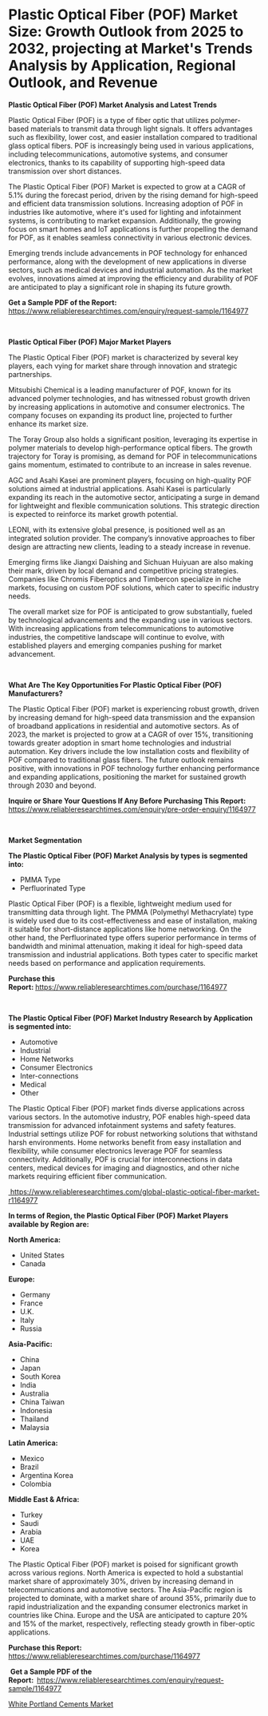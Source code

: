 <p><h1>Plastic Optical Fiber (POF) Market Size: Growth Outlook from 2025 to 2032, projecting at Market's Trends Analysis by Application, Regional Outlook, and Revenue</h1></p><p><strong>Plastic Optical Fiber (POF) Market Analysis and Latest Trends</strong></p>
<p><p>Plastic Optical Fiber (POF) is a type of fiber optic that utilizes polymer-based materials to transmit data through light signals. It offers advantages such as flexibility, lower cost, and easier installation compared to traditional glass optical fibers. POF is increasingly being used in various applications, including telecommunications, automotive systems, and consumer electronics, thanks to its capability of supporting high-speed data transmission over short distances.</p><p>The Plastic Optical Fiber (POF) Market is expected to grow at a CAGR of 5.1% during the forecast period, driven by the rising demand for high-speed and efficient data transmission solutions. Increasing adoption of POF in industries like automotive, where it's used for lighting and infotainment systems, is contributing to market expansion. Additionally, the growing focus on smart homes and IoT applications is further propelling the demand for POF, as it enables seamless connectivity in various electronic devices. </p><p>Emerging trends include advancements in POF technology for enhanced performance, along with the development of new applications in diverse sectors, such as medical devices and industrial automation. As the market evolves, innovations aimed at improving the efficiency and durability of POF are anticipated to play a significant role in shaping its future growth.</p></p>
<p><strong>Get a Sample PDF of the Report:&nbsp;</strong> <a href="https://www.reliableresearchtimes.com/enquiry/request-sample/1164977?utm_campaign=3267&utm_medium=2&utm_source=Github&utm_content=ia&utm_term=24032025&utm_id=plastic-optical-fiber-pof">https://www.reliableresearchtimes.com/enquiry/request-sample/1164977</a></p>
<p>&nbsp;</p>
<p><strong>Plastic Optical Fiber (POF) Major Market Players</strong></p>
<p><p>The Plastic Optical Fiber (POF) market is characterized by several key players, each vying for market share through innovation and strategic partnerships. </p><p>Mitsubishi Chemical is a leading manufacturer of POF, known for its advanced polymer technologies, and has witnessed robust growth driven by increasing applications in automotive and consumer electronics. The company focuses on expanding its product line, projected to further enhance its market size.</p><p>The Toray Group also holds a significant position, leveraging its expertise in polymer materials to develop high-performance optical fibers. The growth trajectory for Toray is promising, as demand for POF in telecommunications gains momentum, estimated to contribute to an increase in sales revenue.</p><p>AGC and Asahi Kasei are prominent players, focusing on high-quality POF solutions aimed at industrial applications. Asahi Kasei is particularly expanding its reach in the automotive sector, anticipating a surge in demand for lightweight and flexible communication solutions. This strategic direction is expected to reinforce its market growth potential.</p><p>LEONI, with its extensive global presence, is positioned well as an integrated solution provider. The company’s innovative approaches to fiber design are attracting new clients, leading to a steady increase in revenue.</p><p>Emerging firms like Jiangxi Daishing and Sichuan Huiyuan are also making their mark, driven by local demand and competitive pricing strategies. Companies like Chromis Fiberoptics and Timbercon specialize in niche markets, focusing on custom POF solutions, which cater to specific industry needs.</p><p>The overall market size for POF is anticipated to grow substantially, fueled by technological advancements and the expanding use in various sectors. With increasing applications from telecommunications to automotive industries, the competitive landscape will continue to evolve, with established players and emerging companies pushing for market advancement.</p></p>
<p>&nbsp;</p>
<p><strong>What Are The Key Opportunities For Plastic Optical Fiber (POF) Manufacturers?</strong></p>
<p><p>The Plastic Optical Fiber (POF) market is experiencing robust growth, driven by increasing demand for high-speed data transmission and the expansion of broadband applications in residential and automotive sectors. As of 2023, the market is projected to grow at a CAGR of over 15%, transitioning towards greater adoption in smart home technologies and industrial automation. Key drivers include the low installation costs and flexibility of POF compared to traditional glass fibers. The future outlook remains positive, with innovations in POF technology further enhancing performance and expanding applications, positioning the market for sustained growth through 2030 and beyond.</p></p>
<p><strong>Inquire or Share Your Questions If Any Before Purchasing This Report:</strong> <a href="https://www.reliableresearchtimes.com/enquiry/pre-order-enquiry/1164977?utm_campaign=3267&utm_medium=2&utm_source=Github&utm_content=ia&utm_term=24032025&utm_id=plastic-optical-fiber-pof">https://www.reliableresearchtimes.com/enquiry/pre-order-enquiry/1164977</a></p>
<p>&nbsp;</p>
<p><strong>Market Segmentation</strong></p>
<p><strong>The Plastic Optical Fiber (POF) Market Analysis by types is segmented into:</strong></p>
<p><ul><li>PMMA Type</li><li>Perfluorinated Type</li></ul></p>
<p><p>Plastic Optical Fiber (POF) is a flexible, lightweight medium used for transmitting data through light. The PMMA (Polymethyl Methacrylate) type is widely used due to its cost-effectiveness and ease of installation, making it suitable for short-distance applications like home networking. On the other hand, the Perfluorinated type offers superior performance in terms of bandwidth and minimal attenuation, making it ideal for high-speed data transmission and industrial applications. Both types cater to specific market needs based on performance and application requirements.</p></p>
<p><strong>Purchase this Report:&nbsp;</strong><a href="https://www.reliableresearchtimes.com/purchase/1164977?utm_campaign=3267&utm_medium=2&utm_source=Github&utm_content=ia&utm_term=24032025&utm_id=plastic-optical-fiber-pof">https://www.reliableresearchtimes.com/purchase/1164977</a></p>
<p>&nbsp;</p>
<p><strong>The Plastic Optical Fiber (POF) Market Industry Research by Application is segmented into:</strong></p>
<p><ul><li>Automotive</li><li>Industrial</li><li>Home Networks</li><li>Consumer Electronics</li><li>Inter-connections</li><li>Medical</li><li>Other</li></ul></p>
<p><p>The Plastic Optical Fiber (POF) market finds diverse applications across various sectors. In the automotive industry, POF enables high-speed data transmission for advanced infotainment systems and safety features. Industrial settings utilize POF for robust networking solutions that withstand harsh environments. Home networks benefit from easy installation and flexibility, while consumer electronics leverage POF for seamless connectivity. Additionally, POF is crucial for interconnections in data centers, medical devices for imaging and diagnostics, and other niche markets requiring efficient fiber communication.</p></p>
<p><a href="https://www.reliableresearchtimes.com/global-plastic-optical-fiber-market-r1164977?utm_campaign=3267&utm_medium=2&utm_source=Github&utm_content=ia&utm_term=24032025&utm_id=plastic-optical-fiber-pof">&nbsp;https://www.reliableresearchtimes.com/global-plastic-optical-fiber-market-r1164977</a></p>
<p><strong>In terms of Region, the Plastic Optical Fiber (POF) Market Players available by Region are:</strong></p>
<p>
    <p> <strong> North America: </strong>
        <ul>
            <li>United States</li>
            <li>Canada</li>
        </ul>
        </p> 
    <p> <strong> Europe: </strong>
        <ul>
            <li>Germany</li>
            <li>France</li>
            <li>U.K.</li>
            <li>Italy</li>
            <li>Russia</li>
        </ul>
        </p> 
    <p> <strong> Asia-Pacific: </strong>
        <ul>
            <li>China</li>
            <li>Japan</li>
            <li>South Korea</li>
            <li>India</li>
            <li>Australia</li>
            <li>China Taiwan</li>
            <li>Indonesia</li>
            <li>Thailand</li>
            <li>Malaysia</li>
        </ul>
        </p> 
    <p> <strong> Latin America: </strong>
        <ul>
            <li>Mexico</li>
            <li>Brazil</li>
            <li>Argentina Korea</li>
            <li>Colombia</li>
        </ul>
        </p> 
    <p> <strong> Middle East & Africa: </strong>
        <ul>
            <li>Turkey</li>
            <li>Saudi</li>
            <li>Arabia</li>
            <li>UAE</li>
            <li>Korea</li>
        </ul>
    </p>
    </p>
<p><p>The Plastic Optical Fiber (POF) market is poised for significant growth across various regions. North America is expected to hold a substantial market share of approximately 30%, driven by increasing demand in telecommunications and automotive sectors. The Asia-Pacific region is projected to dominate, with a market share of around 35%, primarily due to rapid industrialization and the expanding consumer electronics market in countries like China. Europe and the USA are anticipated to capture 20% and 15% of the market, respectively, reflecting steady growth in fiber-optic applications.</p></p>
<p><strong>Purchase this Report: </strong><a href="https://www.reliableresearchtimes.com/purchase/1164977?utm_campaign=3267&utm_medium=2&utm_source=Github&utm_content=ia&utm_term=24032025&utm_id=plastic-optical-fiber-pof">https://www.reliableresearchtimes.com/purchase/1164977</a></p>
<p>&nbsp;<strong>Get a Sample PDF of the Report:&nbsp;&nbsp;</strong><a href="https://www.reliableresearchtimes.com/enquiry/request-sample/1164977?utm_campaign=3267&utm_medium=2&utm_source=Github&utm_content=ia&utm_term=24032025&utm_id=plastic-optical-fiber-pof">https://www.reliableresearchtimes.com/enquiry/request-sample/1164977</a></p>
<p><strong></strong></p>
<p><p><a href="https://github.com/duscarajlha/Market-Research-Report-List-1/blob/main/white-portland-cements-market.md?utm_campaign=3267&utm_medium=2&utm_source=Github&utm_content=ia&utm_term=24032025&utm_id=plastic-optical-fiber-pof">White Portland Cements Market</a></p></p>
